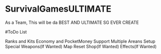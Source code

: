# SurvivalGamesULTIMATE
As a Team, This will be da BEST AND ULTIMATE SG EVER CREATE

#ToDo List

Ranks and Kits
Economy and PocketMoney Support
Multiple Areans Setup
Special Weapons(If Wanted)
Map Reset
Shop(If Wanted)
Effects(If Wanted)

